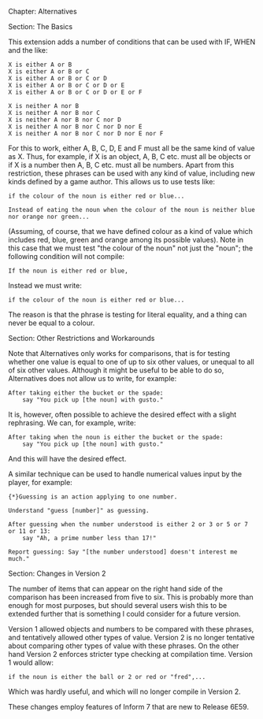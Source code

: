 Chapter: Alternatives

Section: The Basics

This extension adds a number of conditions that can be used with IF, WHEN and the like:

	X is either A or B
	X is either A or B or C
	X is either A or B or C or D
	X is either A or B or C or D or E
	X is either A or B or C or D or E or F

	X is neither A nor B
	X is neither A nor B nor C
	X is neither A nor B nor C nor D
	X is neither A nor B nor C nor D nor E
	X is neither A nor B nor C nor D nor E nor F
	
For this to work, either A, B, C, D, E  and F must all be the same kind of value as X. Thus, for example, if X is an object, A, B, C etc. must all be objects or if X is a number then A, B, C etc. must all be numbers. Apart from this restriction, these phrases can be used with any kind of value, including new kinds defined by a game author. This allows us to use tests like:

	if the colour of the noun is either red or blue...

	Instead of eating the noun when the colour of the noun is neither blue nor orange nor green...

(Assuming, of course, that we have defined colour as a kind of value which includes red, blue, green and orange among its possible values). Note in this case that we must test "the colour of the noun" not just the "noun"; the following condition will not compile:

	If the noun is either red or blue,

Instead we must write:

	if the colour of the noun is either red or blue...

The reason is that the phrase is testing for literal equality, and a thing can never be equal to a colour.

Section: Other Restrictions and Workarounds

Note that Alternatives only works for comparisons, that is for testing whether one value is equal to one of up to six other values, or unequal to all of six other values. Although it might be useful to be able to do so, Alternatives does not allow us to write, for example:

	After taking either the bucket or the spade:
		say "You pick up [the noun] with gusto."

It is, however, often possible to achieve the desired effect with a slight rephrasing. We can, for example, write:

	After taking when the noun is either the bucket or the spade:
		say "You pick up [the noun] with gusto."

And this will have the desired effect.

A similar technique can be used to handle numerical values input by the player, for example:

	{*}Guessing is an action applying to one number.

	Understand "guess [number]" as guessing.

	After guessing when the number understood is either 2 or 3 or 5 or 7 or 11 or 13:
		say "Ah, a prime number less than 17!"
	
	Report guessing: Say "[the number understood] doesn't interest me much."
	
Section: Changes in Version 2

The number of items that can appear on the right hand side of the comparison has been increased from five to six. This is probably more than enough for most purposes, but should several users wish this to be extended further that is something I could consider for a future version.

Version 1 allowed objects and numbers to be compared with these phrases, and tentatively allowed other types of value. Version 2 is no longer tentative about comparing other types of value with these phrases. On the other hand Version 2 enforces stricter type checking at compilation time. Version 1 would allow:

	if the noun is either the ball or 2 or red or "fred",...
	
Which was hardly useful, and which will no longer compile in Version 2.

These changes employ features of Inform 7 that are new to Release 6E59.
	

